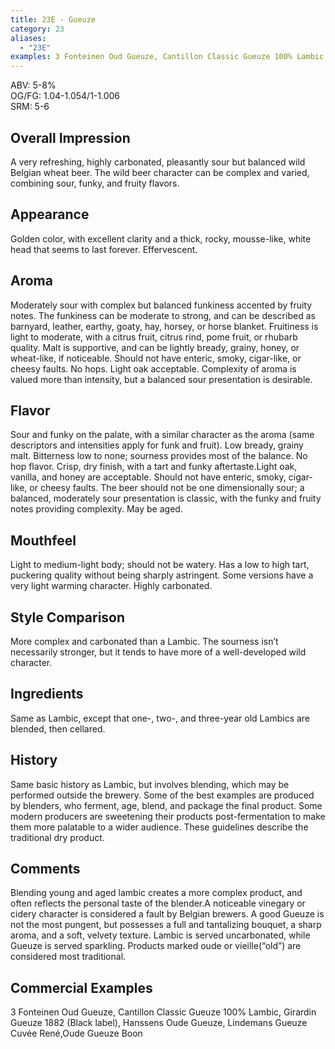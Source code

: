 ```yaml
---
title: 23E - Gueuze
category: 23
aliases: 
  - "23E"
examples: 3 Fonteinen Oud Gueuze, Cantillon Classic Gueuze 100% Lambic, Girardin Gueuze 1882 (Black label), Hanssens Oude Gueuze, Lindemans Gueuze Cuvée René,Oude Gueuze Boon
---
```


ABV: 5-8%  
OG/FG: 1.04-1.054/1-1.006  
SRM: 5-6  

## Overall Impression
A very refreshing, highly carbonated, pleasantly sour but balanced wild Belgian wheat beer. The wild beer character can be complex and varied, combining sour, funky, and fruity flavors.

## Appearance
Golden color, with excellent clarity and a thick, rocky, mousse-like, white head that seems to last forever. Effervescent.

## Aroma
Moderately sour with complex but balanced funkiness accented by fruity notes. The funkiness can be moderate to strong, and can be described as barnyard, leather, earthy, goaty, hay, horsey, or horse blanket. Fruitiness is light to moderate, with a citrus fruit, citrus rind, pome fruit, or rhubarb quality. Malt is supportive, and can be lightly bready, grainy, honey, or wheat-like, if noticeable. Should not have enteric, smoky, cigar-like, or cheesy faults. No hops. Light oak acceptable. Complexity of aroma is valued more than intensity, but a balanced sour presentation is desirable.

## Flavor
Sour and funky on the palate, with a similar character as the aroma (same descriptors and intensities apply for funk and fruit). Low bready, grainy malt. Bitterness low to none; sourness provides most of the balance. No hop flavor. Crisp, dry finish, with a tart and funky aftertaste.Light oak, vanilla, and honey are acceptable. Should not have enteric, smoky, cigar-like, or cheesy faults. The beer should not be one dimensionally sour; a balanced, moderately sour presentation is classic, with the funky and fruity notes providing complexity. May be aged.

## Mouthfeel
Light to medium-light body; should not be watery. Has a low to high tart, puckering quality without being sharply astringent. Some versions have a very light warming character. Highly carbonated.

## Style Comparison
More complex and carbonated than a Lambic. The sourness isn’t necessarily stronger, but it tends to have more of a well-developed wild character.

## Ingredients
Same as Lambic, except that one-, two-, and three-year old Lambics are blended, then cellared.

## History
Same basic history as Lambic, but involves blending, which may be performed outside the brewery. Some of the best examples are produced by blenders, who ferment, age, blend, and package the final product. Some modern producers are sweetening their products post-fermentation to make them more palatable to a wider audience. These guidelines describe the traditional dry product.

## Comments
Blending young and aged lambic creates a more complex product, and often reflects the personal taste of the blender.A noticeable vinegary or cidery character is considered a fault by Belgian brewers. A good Gueuze is not the most pungent, but possesses a full and tantalizing bouquet, a sharp aroma, and a soft, velvety texture. Lambic is served uncarbonated, while Gueuze is served sparkling. Products marked oude or vieille(“old”) are considered most traditional.

## Commercial Examples
3 Fonteinen Oud Gueuze, Cantillon Classic Gueuze 100% Lambic, Girardin Gueuze 1882 (Black label), Hanssens Oude Gueuze, Lindemans Gueuze Cuvée René,Oude Gueuze Boon